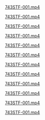 <a href="https://ouo.io/q0uLplW">743STF-001.mp4</a>

<a href="https://ouo.io/L9k9M2">743STF-001.mp4</a>

<a href="https://ouo.io/V786qt">743STF-001.mp4</a>

<a href="https://ouo.io/Cy7UrD">743STF-001.mp4</a>

<a href="https://ouo.io/zmI423">743STF-001.mp4</a>

<a href="https://ouo.io/ozumMwY">743STF-001.mp4</a>

<a href="https://ouo.io/w1OkBc">743STF-001.mp4</a>

<a href="https://ouo.io/u1Pg5r">743STF-001.mp4</a>

<a href="https://ouo.io/zIZ6bE">743STF-001.mp4</a>

<a href="https://ouo.io/mOdm0X">743STF-001.mp4</a>

<a href="https://ouo.io/yyygln">743STF-001.mp4</a>

<a href="https://ouo.io/HLQQ37">743STF-001.mp4</a>
